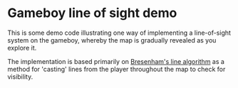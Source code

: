 # Gameboy line of sight demo

This is some demo code illustrating one way of implementing a line-of-sight system on the gameboy, whereby the map is gradually revealed as you explore it.

The implementation is based primarily on [Bresenham's line algorithm](https://en.wikipedia.org/wiki/Bresenham%27s_line_algorithm) as a method for 'casting' lines from the player throughout the map to check for visibility.

